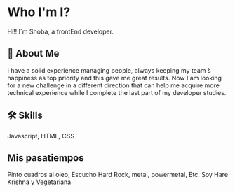 # Who I'm I?

Hi!! I´m Shoba, a frontEnd developer.

## 🚀 About Me
I have a solid
experience managing people,
always keeping my team ́s
happiness as top priority and
this gave me great results.
Now I am looking for a new
challenge in a different
direction that can help me
acquire more technical
experience while I complete
the last part of my developer
studies.


## 🛠 Skills
Javascript, HTML, CSS


## Mis pasatiempos
 Pinto cuadros al oleo,
 Escucho Hard Rock, metal, powermetal, Etc. 
 Soy Hare Krishna y
 Vegetariana
